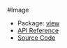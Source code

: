 #Image

* Package: [view](http://rikulo.org/api/_/rikulo_view.html)
* [API Reference](http://rikulo.org/api/_/rikulo_view/Image.html)
* [Source Code](https://github.com/rikulo/rikulo/blob/master/client/view/src/Image.dart)
